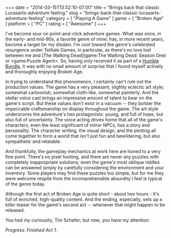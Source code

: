 +++
date = "2014-03-15T13:52:10-07:00"
title = "Brings back that classic Lucasarts-adventure feeling."
slug = "brings-back-that-classic-lucasarts-adventure-feeling"
category = [ "Playing A Game" ]
game = [ "Broken Age" ]
platform = [ "PC" ]
rating = [ "Awesome" ]
+++

I've become sour on point-and-click adventure games.  What was once, in the early- and mid-90s, a favorite genre of mine; has, in more recent years, become a target for my disdain.  I'm cool toward the genre's celebrated resurgence under Telltale Games, in particular, as there's no love lost between me and [The Walking Dead](game:The Walking Dead: Season One) or <game:Puzzle Agent>.  So, having only received it as part of a <a href="http://www.humblebundle.com">Humble Bundle</a>, it was with no small amount of surprise that I found myself actively and thoroughly enjoying Broken Age.

In trying to understand this phenomenon, I certainly can't rule out the production values.  The game has a very pleasant, slightly eclectic art style; somewhat cartoonish, somewhat cloth-like, somewhat painterly.  And the stellar voice cast brings an impressive amount of talent to bear on the game's script.  But these values don't exist in a vacuum -- they bolster the impeccable craftsmanship on display throughout the game.  The art style underscores the adventure's two protagonists: young, and full of hope, but also full of uncertainty.  The voice acting drives home that all of the game's characters, even the least significant of minor NPCs, has a story and personality.  The character writing, the visual design, and the plotting all come together to form a world that isn't just fun and bewildering, but also sympathetic and relatable.

And thankfully, the gameplay mechanics at work here are honed to a very fine point.  There's no pixel hunting, and there are never any puzzles with completely inappropriate solutions; even the game's most oblique riddles can be answered simply by carefully considering the environment and your inventory.  Some players may find these puzzles too simple, but for me they were welcome respite from the incomprehensible absurdity I feel is typical of the genre today.

Although the first act of Broken Age is quite short - about two hours - it's full of enriched, high-quality content.  And the ending, especially, sets up a killer teaser for the game's second act -- whenever that might happen to be released.

You had my curiousity, Tim Schafer; but <i>now</i>, you have my attention.

<i>Progress: Finished Act 1.</i>

